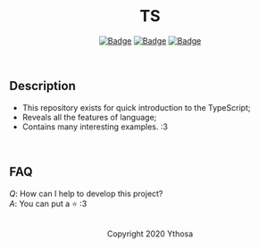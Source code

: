 <br>

<h1 align="center">TS</h1>
<div align="center">


[![Badge](https://img.shields.io/badge/Uses-TypeScript-blue.svg?style=flat-square)]("NodeJS")
[![Badge](https://img.shields.io/badge/Open-Source-green.svg?style=flat-square)]("OpenSource")
[![Badge](https://img.shields.io/badge/Made-With_Love-ff69b4.svg?style=flat-square)]("MadeWithLove")

<br>
</div>

## Description
-   This repository exists for quick introduction to the TypeScript;
-   Reveals all the features of language;
-   Contains many interesting examples. :3

<br>

## FAQ
*Q*: How can I help to develop this project?  
*A*: You can put a :star: :3

<br>

<div align="center">
  Copyright 2020 Ythosa
</div>
